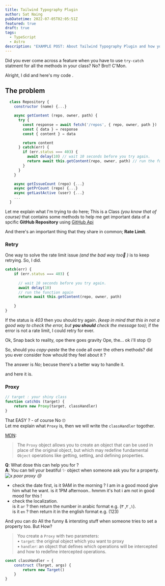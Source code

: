```yaml
---
title: Tailwind Typography Plugin
author: Sat Naing
pubDatetime: 2022-07-05T02:05:51Z
featured: true
draft: true 
tags:
  - TypeScript
  - Astro
description: "EXAMPLE POST: About Tailwind Typography Plugin and how you can use it effectively."
---
```


Did you ever come across a feature when you have to use `try-catch` statment for all the methods in your class? No? Bro!! C'Mon.  

Alright, I did and here's my code .

## The problem

```javascript
  class Repository {
    constructor (name) {...}

    async getContent (repo, owner, path) {
      try {
        const response = await fetch('/repos', { repo, owner, path })
        const { data } = response
        const { content } = data

        return content
      } catch(err) {
        if (err.status === 403) {
          await delay(10) // wait 10 seconds before you try again.
          return await this.getContent(repo, owner, path) // run the function again
        }
      }
    }

    async getIssueCount (repo) {...}
    async getPrCount (repo) {...}
    async getLastActive (user) {...}
    ...
  }
```
Let me explain what I'm trying to do here;
This is a Class _(you know that of course)_ that contains some methods to help me get important data of a spcific  **GitHub Repository** using [GitHub Api](https://docs.github.com/en/rest)

And there's an important thing that they share in common; **Rate Limit**.

### Retry

One way to solve the rate limit issue _(and the bad way too🤫 )_ is to keep retrying.
So, I did.

```js
catch(err) {
	if (err.status === 403) {
	
	  // wait 10 seconds before you try again.
	  await delay(10)
	  // run the function again
	  return await this.getContent(repo, owner, path)
	  
    }
}
```
If the status is _403_ then you should try again. _(keep in mind that this in not a good way to check the error, but **you should** check the message too)_; if the error is not a rate limit, I could retry for ever. 

Ok, Snap back to reality, ope there goes gravity  Ope, the...  ok i'll stop 😔 

So, should you _copy-paste_ the the code all over the others methods? did you ever consider how whould they feel about it ? 

The answer is *No*; becuse there's a better way to handle it.

and here it is.

### Proxy

```javascript
// target : your shiny class
function catchUs (target) {
	return new Proxy(target, classHandler)
}
```
That EASY ? - of course No 🙄  
Let me explain what `Proxy` is, then we will write the  `classHandler` togother.

[MDN](https://developer.mozilla.org/en-US/docs/Web/JavaScript/Reference/Global_Objects/Proxy): 
> The `Proxy` object allows you to create an object that can be used in place of the original object, but which may redefine fundamental `Object` operations like getting, setting, and defining properties.

**Q**: What dose this can help you for ?   
**A**: You can tell your beatiful ✨ object when someone ask you for a property.   
![x](/assets/posts/one-catch-to-rule-them-all/proxy.png)
_poor proxy 😢_
- check the date first, is it 9AM in the morning ? I am in a good mood give him what he want. is it  1PM afternoon.. hmmm it's hot i am not in good mood for this !
- check the localization.<br />is it `ar` ? then return the number in arabic format e.g. (١, ٢, ٣).<br> is it `en` ? then return it in the english format e.g. (123)

And you can do All the funny & intersting stuff when someone tries to set a property too. 
But How? 
> You create a  `Proxy`  with two parameters:  
	•  `target`: the original object which you want to proxy  
	•  `handler`: an object that defines which operations will be intercepted and how to redefine intercepted operations.

```javascript
const classHandler = {
	construct (Target, args) {
		return new Target()
	}
}
```


